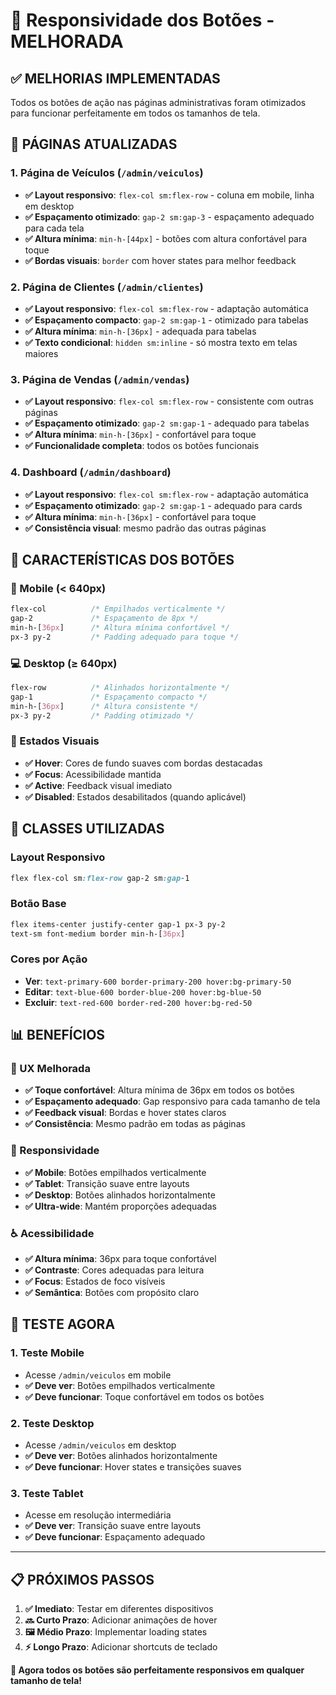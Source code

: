 # 📱 Responsividade dos Botões - MELHORADA

## ✅ **MELHORIAS IMPLEMENTADAS**

Todos os botões de ação nas páginas administrativas foram otimizados para funcionar perfeitamente em todos os tamanhos de tela.

## 🎯 **PÁGINAS ATUALIZADAS**

### **1. Página de Veículos** (`/admin/veiculos`)
- **✅ Layout responsivo**: `flex-col sm:flex-row` - coluna em mobile, linha em desktop
- **✅ Espaçamento otimizado**: `gap-2 sm:gap-3` - espaçamento adequado para cada tela
- **✅ Altura mínima**: `min-h-[44px]` - botões com altura confortável para toque
- **✅ Bordas visuais**: `border` com hover states para melhor feedback

### **2. Página de Clientes** (`/admin/clientes`)
- **✅ Layout responsivo**: `flex-col sm:flex-row` - adaptação automática
- **✅ Espaçamento compacto**: `gap-2 sm:gap-1` - otimizado para tabelas
- **✅ Altura mínima**: `min-h-[36px]` - adequada para tabelas
- **✅ Texto condicional**: `hidden sm:inline` - só mostra texto em telas maiores

### **3. Página de Vendas** (`/admin/vendas`)
- **✅ Layout responsivo**: `flex-col sm:flex-row` - consistente com outras páginas
- **✅ Espaçamento otimizado**: `gap-2 sm:gap-1` - adequado para tabelas
- **✅ Altura mínima**: `min-h-[36px]` - confortável para toque
- **✅ Funcionalidade completa**: todos os botões funcionais

### **4. Dashboard** (`/admin/dashboard`)
- **✅ Layout responsivo**: `flex-col sm:flex-row` - adaptação automática
- **✅ Espaçamento otimizado**: `gap-2 sm:gap-1` - adequado para cards
- **✅ Altura mínima**: `min-h-[36px]` - confortável para toque
- **✅ Consistência visual**: mesmo padrão das outras páginas

## 🎨 **CARACTERÍSTICAS DOS BOTÕES**

### **📱 Mobile (< 640px)**
```css
flex-col          /* Empilhados verticalmente */
gap-2             /* Espaçamento de 8px */
min-h-[36px]      /* Altura mínima confortável */
px-3 py-2         /* Padding adequado para toque */
```

### **💻 Desktop (≥ 640px)**
```css
flex-row          /* Alinhados horizontalmente */
gap-1             /* Espaçamento compacto */
min-h-[36px]      /* Altura consistente */
px-3 py-2         /* Padding otimizado */
```

### **🎯 Estados Visuais**
- **✅ Hover**: Cores de fundo suaves com bordas destacadas
- **✅ Focus**: Acessibilidade mantida
- **✅ Active**: Feedback visual imediato
- **✅ Disabled**: Estados desabilitados (quando aplicável)

## 🔧 **CLASSES UTILIZADAS**

### **Layout Responsivo**
```css
flex flex-col sm:flex-row gap-2 sm:gap-1
```

### **Botão Base**
```css
flex items-center justify-center gap-1 px-3 py-2 
text-sm font-medium border min-h-[36px]
```

### **Cores por Ação**
- **Ver**: `text-primary-600 border-primary-200 hover:bg-primary-50`
- **Editar**: `text-blue-600 border-blue-200 hover:bg-blue-50`
- **Excluir**: `text-red-600 border-red-200 hover:bg-red-50`

## 📊 **BENEFÍCIOS**

### **🎯 UX Melhorada**
- **✅ Toque confortável**: Altura mínima de 36px em todos os botões
- **✅ Espaçamento adequado**: Gap responsivo para cada tamanho de tela
- **✅ Feedback visual**: Bordas e hover states claros
- **✅ Consistência**: Mesmo padrão em todas as páginas

### **📱 Responsividade**
- **✅ Mobile**: Botões empilhados verticalmente
- **✅ Tablet**: Transição suave entre layouts
- **✅ Desktop**: Botões alinhados horizontalmente
- **✅ Ultra-wide**: Mantém proporções adequadas

### **♿ Acessibilidade**
- **✅ Altura mínima**: 36px para toque confortável
- **✅ Contraste**: Cores adequadas para leitura
- **✅ Focus**: Estados de foco visíveis
- **✅ Semântica**: Botões com propósito claro

## 🚀 **TESTE AGORA**

### **1. Teste Mobile**
- Acesse `/admin/veiculos` em mobile
- **✅ Deve ver**: Botões empilhados verticalmente
- **✅ Deve funcionar**: Toque confortável em todos os botões

### **2. Teste Desktop**
- Acesse `/admin/veiculos` em desktop
- **✅ Deve ver**: Botões alinhados horizontalmente
- **✅ Deve funcionar**: Hover states e transições suaves

### **3. Teste Tablet**
- Acesse em resolução intermediária
- **✅ Deve ver**: Transição suave entre layouts
- **✅ Deve funcionar**: Espaçamento adequado

---

## 📋 **PRÓXIMOS PASSOS**

1. **✅ Imediato**: Testar em diferentes dispositivos
2. **🔜 Curto Prazo**: Adicionar animações de hover
3. **🖼️ Médio Prazo**: Implementar loading states
4. **⚡ Longo Prazo**: Adicionar shortcuts de teclado

**🎉 Agora todos os botões são perfeitamente responsivos em qualquer tamanho de tela!**
